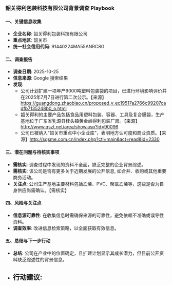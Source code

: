 ### 韶关得利包装科技有限公司背景调查 Playbook

#### 一、关键信息收集
- **企业名称**: 韶关得利包装科技有限公司
- **重点地区**: 韶关市
- **统一社会信用代码**: 91440224MA55ANRC8G

#### 二、调查报告
- **调查日期**: 2025-10-25
- **信息来源**: Google 搜索结果
- **发现**:
  - 公司计划扩建一项年产9000吨塑料包装袋的项目，已进行环境影响评价并在2025年7月7日进行第二次公示。【来源】https://guangdong.zhaobiao.cn/proposed_v_ec19517a2766c99207cadfb7135248b0_o.html
  - 韶关得利的主要产品包括食品用塑料包装、容器、工具及复合膜袋，生产基地位于广东省乳源县桂头镇黄金岭得利包装厂房。【来源】http://www.qszt.net/area/show.asp?id=90096
  - 公司已被纳入“韶关市重点中小企业库”，表明地方认可度和商业资质。【来源】http://sgsme.com.cn/index.php?ctl=main&act=read&id=2330

#### 三、潜在问题与待核实事项
- **需核实**: 调查过程中发现的资料不全面，缺乏完整的企业背景综述。
- **需核实**: 该公司是否有更多关于近期发展的公开信息, 如合并、收购或其他重要商务活动。
- **关注点**: 公司生产基地主要材料包括乙烯、PVC、聚氯乙烯等，这些是否为自身供应尚需确认。【需核实】

#### 四、风险与关注点
- **信息源可靠性**: 在收集信息时需确保来源的可靠性，避免依赖不准确或误导性资料。
- **调查效率**: 改进信息检索策略，以全面获取有效信息。

#### 五、总结与下一步行动
- **总结**: 公司在产业中的位置确定，且扩建计划显示其成长潜力，但目前公开资料缺乏综述性的背景信息。
- **行动建议**:
  -